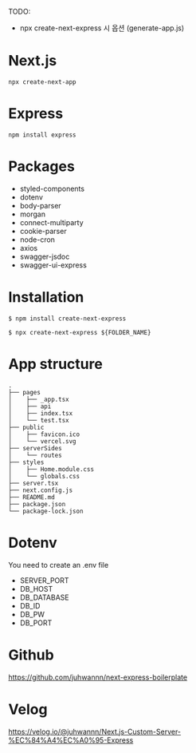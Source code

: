 TODO: 
- npx create-next-express 시 옵션 (generate-app.js)

# Next.js 
`npx create-next-app`

# Express
`npm install express`

# Packages
- styled-components
- dotenv
- body-parser
- morgan
- connect-multiparty
- cookie-parser
- node-cron
- axios
- swagger-jsdoc
- swagger-ui-express

# Installation
```shell script
$ npm install create-next-express
```
```shell script
$ npx create-next-express ${FOLDER_NAME}
```

# App structure
```
.
├── pages
│    ├── _app.tsx
│    ├── api
│    ├── index.tsx
│    └── test.tsx
├── public
│    ├── favicon.ico
│    └── vercel.svg
├── serverSides
│    └── routes
├── styles
│    ├── Home.module.css
│    └── globals.css
├── server.tsx
├── next.config.js
├── README.md
├── package.json
└── package-lock.json
```

# Dotenv
You need to create an .env file
- SERVER_PORT
- DB_HOST
- DB_DATABASE
- DB_ID
- DB_PW
- DB_PORT

# Github
https://github.com/juhwannn/next-express-boilerplate

# Velog
https://velog.io/@juhwannn/Next.js-Custom-Server-%EC%84%A4%EC%A0%95-Express
